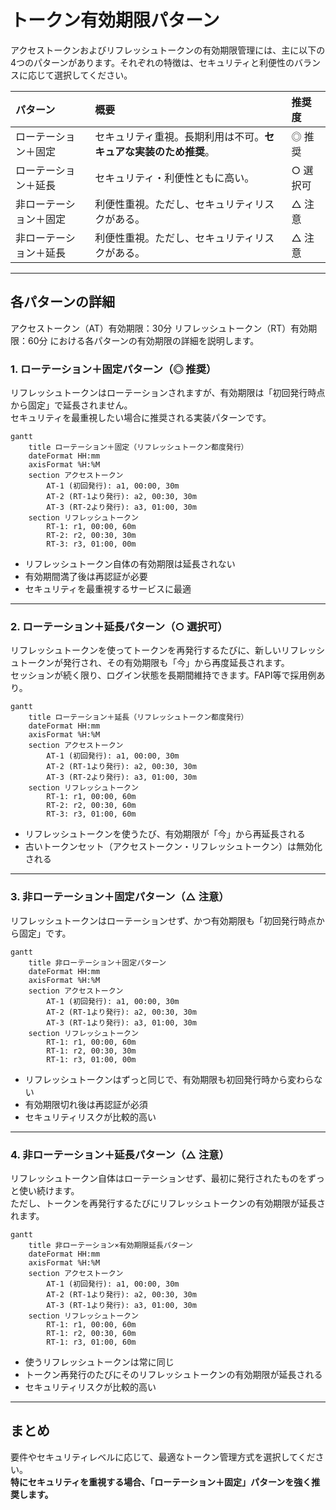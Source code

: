 # トークン有効期限パターン

アクセストークンおよびリフレッシュトークンの有効期限管理には、主に以下の4つのパターンがあります。それぞれの特徴は、セキュリティと利便性のバランスに応じて選択してください。

| パターン        | 概要                                 | 推奨度   |
|:------------|:-----------------------------------|:------|
| ローテーション＋固定  | セキュリティ重視。長期利用は不可。**セキュアな実装のため推奨**。 | ◎ 推奨  |
| ローテーション＋延長  | セキュリティ・利便性ともに高い。                   | ○ 選択可 |
| 非ローテーション＋固定 | 利便性重視。ただし、セキュリティリスクがある。                  | △ 注意  |
| 非ローテーション＋延長 | 利便性重視。ただし、セキュリティリスクがある。             | △ 注意  |

---

## 各パターンの詳細

アクセストークン（AT）有効期限：30分
リフレッシュトークン（RT）有効期限：60分
における各パターンの有効期限の詳細を説明します。

### 1. ローテーション＋固定パターン（◎ 推奨）

リフレッシュトークンはローテーションされますが、有効期限は「初回発行時点から固定」で延長されません。  
セキュリティを最重視したい場合に推奨される実装パターンです。

```mermaid
gantt
    title ローテーション＋固定（リフレッシュトークン都度発行）
    dateFormat HH:mm
    axisFormat %H:%M
    section アクセストークン
        AT-1 (初回発行): a1, 00:00, 30m
        AT-2 (RT-1より発行): a2, 00:30, 30m
        AT-3 (RT-2より発行): a3, 01:00, 30m
    section リフレッシュトークン
        RT-1: r1, 00:00, 60m
        RT-2: r2, 00:30, 30m
        RT-3: r3, 01:00, 00m
```

- リフレッシュトークン自体の有効期限は延長されない
- 有効期間満了後は再認証が必要
- セキュリティを最重視するサービスに最適

---

### 2. ローテーション＋延長パターン（○ 選択可）

リフレッシュトークンを使ってトークンを再発行するたびに、新しいリフレッシュトークンが発行され、その有効期限も「今」から再度延長されます。  
セッションが続く限り、ログイン状態を長期間維持できます。FAPI等で採用例あり。

```mermaid
gantt
    title ローテーション＋延長（リフレッシュトークン都度発行）
    dateFormat HH:mm
    axisFormat %H:%M
    section アクセストークン
        AT-1 (初回発行): a1, 00:00, 30m
        AT-2 (RT-1より発行): a2, 00:30, 30m
        AT-3 (RT-2より発行): a3, 01:00, 30m
    section リフレッシュトークン
        RT-1: r1, 00:00, 60m
        RT-2: r2, 00:30, 60m
        RT-3: r3, 01:00, 60m
```

- リフレッシュトークンを使うたび、有効期限が「今」から再延長される
- 古いトークンセット（アクセストークン・リフレッシュトークン）は無効化される

---

### 3. 非ローテーション＋固定パターン（△ 注意）

リフレッシュトークンはローテーションせず、かつ有効期限も「初回発行時点から固定」です。

```mermaid
gantt
    title 非ローテーション＋固定パターン
    dateFormat HH:mm
    axisFormat %H:%M
    section アクセストークン
        AT-1 (初回発行): a1, 00:00, 30m
        AT-2 (RT-1より発行): a2, 00:30, 30m
        AT-3 (RT-1より発行): a3, 01:00, 30m
    section リフレッシュトークン
        RT-1: r1, 00:00, 60m
        RT-1: r2, 00:30, 30m
        RT-1: r3, 01:00, 00m
```

- リフレッシュトークンはずっと同じで、有効期限も初回発行時から変わらない
- 有効期限切れ後は再認証が必須
- セキュリティリスクが比較的高い

---

### 4. 非ローテーション＋延長パターン（△ 注意）

リフレッシュトークン自体はローテーションせず、最初に発行されたものをずっと使い続けます。  
ただし、トークンを再発行するたびにリフレッシュトークンの有効期限が延長されます。

```mermaid
gantt
    title 非ローテーション×有効期限延長パターン
    dateFormat HH:mm
    axisFormat %H:%M
    section アクセストークン
        AT-1 (初回発行): a1, 00:00, 30m
        AT-2 (RT-1より発行): a2, 00:30, 30m
        AT-3 (RT-1より発行): a3, 01:00, 30m
    section リフレッシュトークン
        RT-1: r1, 00:00, 60m
        RT-1: r2, 00:30, 60m
        RT-1: r3, 01:00, 60m
```

- 使うリフレッシュトークンは常に同じ
- トークン再発行のたびにそのリフレッシュトークンの有効期限が延長される
- セキュリティリスクが比較的高い

---

## まとめ

要件やセキュリティレベルに応じて、最適なトークン管理方式を選択してください。  
**特にセキュリティを重視する場合、「ローテーション＋固定」パターンを強く推奨します。**